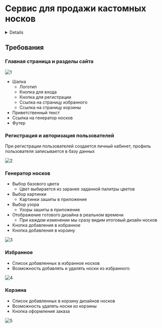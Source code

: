 # Сервис для продажи кастомных носков

<details> Информация о проекте
<p>

Идея в том, что пользователь не покупает готовые носки, а создаёт носки сам. 
Мы даём ему три настраиваемых параметра: цвет, картинка и узор. Выбрав все 
три он получает на выходе уникальный носок, который может положить в корзину 
и купить.

</p>
</details>

## Требования

### Главная страница и разделы сайта

![1](https://user-images.githubusercontent.com/85242569/157451637-d5b330ec-c1ec-453a-9674-2c4397df1ed8.gif)

* Шапка
  * Логотип
  * Кнопка для входа
  * Кнопка для регистрации
  * Ссылка на страницу избранного
  * Ссылка на страницу корзины
* Приветственный текст
* Ссылка на генератор носков
* Футер

### Регистрация и авторизация пользователей

При регистрации пользователей создается личный кабинет, профиль пользователя записывается в базу данных

![2](https://user-images.githubusercontent.com/85242569/157452533-2907e89f-ab8e-4c95-b836-0c65268c4f7f.gif)

### Генератор носков

* Выбор базового цвета
  * Цвет выбирается из заранее заданной палитры цветов
* Выбор картинки
  * Картинки зашиты в приложение
* Выбор узора
  * Узоры зашиты в приложение
* Отображение готового дизайна в реальном времени
  * При каждом изменении мы сразу видим итоговый дизайн носков
* Кнопка добавления в избранное
* Кнопка добавления в корзину

![3](https://user-images.githubusercontent.com/85242569/157452721-716f2a96-3c68-4dde-8a55-049f21138143.gif)

### Избранное

* Список добавленных в избранное носков
* Возможность добавлять и удалять носки из избранного

![4](https://user-images.githubusercontent.com/85242569/157452946-535a27e9-cdf3-4d17-8e3d-7eff36926c09.gif)

### Корзина

* Список добавленных в корзину дизайнов носков
* Возможность удалять носки из корзины
* Кнопка оформления заказа

![5](https://user-images.githubusercontent.com/85242569/157453080-6f7df209-7985-4b61-812d-c756816e4e46.gif)


## 
